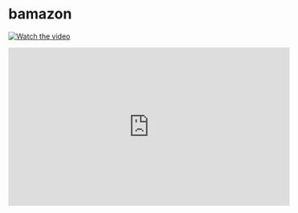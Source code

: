 # bamazon

[![Watch the video](https://i.imgur.com/XwA5S565gzI.png)](https://youtu.be/XwA5S565gzI)

<iframe width="560" height="315" src="https://www.youtube.com/embed/XwA5S565gzI" frameborder="0" allow="accelerometer; autoplay; encrypted-media; gyroscope; picture-in-picture" allowfullscreen></iframe>